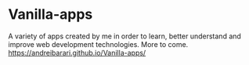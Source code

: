 # Vanilla-apps
A variety of apps created by me in order to learn, better understand and improve web development technologies. More to come.
https://andreibarari.github.io/Vanilla-apps/
